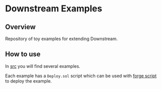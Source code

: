 # Downstream Examples

## Overview

Repository of toy examples for extending Downstream.

## How to use

In [src](./src) you will find several examples.

Each example has a `Deploy.sol` script which can be used with [forge script](https://book.getfoundry.sh/) to deploy
the example.

